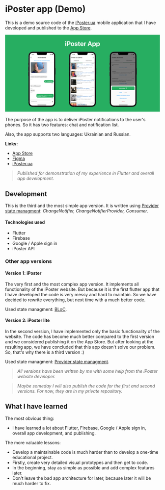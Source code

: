 # iPoster app (Demo)

This is a demo source code of the [iPoster.ua](http://iposter.ua) mobile application that I have developed and published to the [App Store](https://apps.apple.com/ua/app/iposter/id1551116779).

![iPoster app](/resources/Thumbnail.jpg)

The purpose of the app is to deliver iPoster notifications to the user's phones. So it has two features: chat and notification list.

Also, the app supports two languages: Ukrainian and Russian.

**Links:**
* [App Store](https://apps.apple.com/ua/app/iposter/id1551116779)
* [Figma](https://www.figma.com/community/file/1030067581654775051/iPoster-App)
* [iPoster.ua](http://iposter.ua)

> *Published for demonstration of my experience in Flutter and overall app development.*

## Development
This is the third and the most simple app version. It is written using [Provider state managment](https://flutter.dev/docs/development/data-and-backend/state-mgmt/simple): *ChangeNotifier, ChangeNotifierProvider, Consumer*.

#### Technologies used
* Flutter
* Firebase
* Google / Apple sign in
* iPoster API

### Other app versions
#### Version 1: iPoster
The very first and the most complex app version. It implements all functionality of the iPoster website. But because it is the first flutter app that I have developed the code is very messy and hard to maintain. So we have decided to rewrite everything, but next time with a much better code.

Used state managment: [BLoC](https://www.didierboelens.com/2018/08/reactive-programming-streams-bloc/).

#### Version 2: iPoster lite
In the second version, I have implemented only the basic functionality of the website. The code has become much better compared to the first version and we considered publishing it on the App Store. But after looking at the resulting app, we have concluded that this app doesn't solve our problem. So, that's why there is a third version :)

Used state managment: [Provider state managment](https://flutter.dev/docs/development/data-and-backend/state-mgmt/simple).

> *All versions have been written by me with some help from the iPoster website developer.*

> *Maybe someday I will also publish the code for the first and second versions. For now, they are in my private repository.*

## What I have learned
The most obvious thing:
* I have learned a lot about Flutter, Firebase, Google / Apple sign in, overall app development, and publishing.

The more valuable lessons:
* Develop a maintainable code is much harder than to develop a one-time educational project.
* Firstly, create very detailed visual prototypes and then get to code.
* In the beginning, stay as simple as possible and add complex features later.
* Don't leave the bad app architecture for later, because later it will be much harder to fix.
